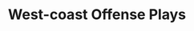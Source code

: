 ---
layout: playbook
title: West-coast Offense Plays
team: west-coast
unit: offense
permalink: /west-coast/offense/
---